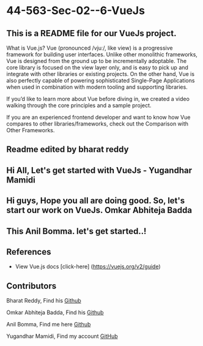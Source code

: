 # 44-563-Sec-02--6-VueJs

## This is a README file for our VueJs project.

What is Vue.js?
Vue (pronounced /vjuː/, like view) is a progressive framework for building user interfaces. Unlike other monolithic frameworks, Vue is designed from the ground up to be incrementally adoptable. The core library is focused on the view layer only, and is easy to pick up and integrate with other libraries or existing projects. On the other hand, Vue is also perfectly capable of powering sophisticated Single-Page Applications when used in combination with modern tooling and supporting libraries.

If you’d like to learn more about Vue before diving in, we created a video walking through the core principles and a sample project.

If you are an experienced frontend developer and want to know how Vue compares to other libraries/frameworks, check out the Comparison with Other Frameworks.

## Readme edited by bharat reddy

## Hi All, Let's get started with VueJs - Yugandhar Mamidi

## Hi guys, Hope you all are doing good. So, let's start our work on VueJs. Omkar Abhiteja Badda

## This Anil Bomma. let's get started..!

## References

* View Vue.js docs [click-here] (https://vuejs.org/v2/guide)

## Contributors
 Bharat Reddy, Find his [Github](https://github.com/bharat-reddy-male)

 Omkar Abhiteja Badda, Find his [Github](https://github.com/abhiteja29)

 Anil Bomma, Find me here [Github](https://github.com/anil-bomma)

 Yugandhar Mamidi, Find my account [GitHub](https://github.com/yugimamidi)
